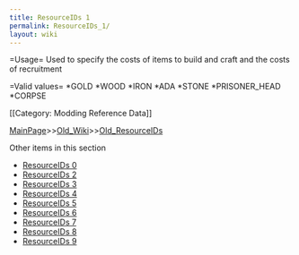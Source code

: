 ```yaml
---
title: ResourceIDs 1
permalink: ResourceIDs_1/
layout: wiki
---
```

=Usage=
Used to specify the costs of items to build and craft and the costs of recruitment

=Valid values=
*GOLD
*WOOD
*IRON
*ADA
*STONE
*PRISONER_HEAD
*CORPSE

[[Category: Modding Reference Data]]

[MainPage](/keeperrl_wiki/ "wikilink")>>[Old_Wiki](/keeperrl_wiki/Old_Wiki "wikilink")>>[Old_ResourceIDs](/keeperrl_wiki/Old_ResourceIDs "wikilink")

Other items in this section
-    [ResourceIDs 0](/keeperrl_wiki/ResourceIDs_0 "wikilink")
-    [ResourceIDs 2](/keeperrl_wiki/ResourceIDs_2 "wikilink")
-    [ResourceIDs 3](/keeperrl_wiki/ResourceIDs_3 "wikilink")
-    [ResourceIDs 4](/keeperrl_wiki/ResourceIDs_4 "wikilink")
-    [ResourceIDs 5](/keeperrl_wiki/ResourceIDs_5 "wikilink")
-    [ResourceIDs 6](/keeperrl_wiki/ResourceIDs_6 "wikilink")
-    [ResourceIDs 7](/keeperrl_wiki/ResourceIDs_7 "wikilink")
-    [ResourceIDs 8](/keeperrl_wiki/ResourceIDs_8 "wikilink")
-    [ResourceIDs 9](/keeperrl_wiki/ResourceIDs_9 "wikilink")
